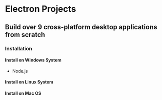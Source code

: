 # Electron Projects

## Build over 9 cross-platform desktop applications from scratch

### Installation

#### Install on Windows System

- Node.js

#### Install on Linux System

#### Install on Mac OS
